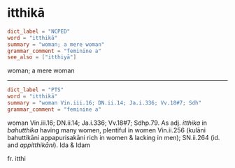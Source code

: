 # itthikā

``` toml
dict_label = "NCPED"
word = "itthikā"
summary = "woman; a mere woman"
grammar_comment = "feminine a"
see_also = ["itthiyā"]
```

woman; a mere woman

--------------------

``` toml
dict_label = "PTS"
word = "itthikā"
summary = "woman Vin.iii.16; DN.ii.14; Ja.i.336; Vv.18#7; Sdh"
grammar_comment = "feminine a"
```

woman Vin.iii.16; DN.ii.14; Ja.i.336; Vv.18#7; Sdhp.79. As adj. *itthika* in *bahutthika* having many women, plentiful in women Vin.ii.256 (kulāni bahuttikāni appapurisakāni rich in women & lacking in men); SN.ii.264 (id. and *appitthikāni*). Ida & Idam

fr. itthi

